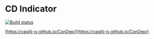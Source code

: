 # CD Indicator

[![Build status](https://ci.appveyor.com/api/projects/status/cke6x3qbua6f5opn?svg=true)](https://ci.appveyor.com/project/Vasilij-jV/condep)

[https://vasilij-jv.github.io/ConDep/](https://vasilij-jv.github.io/ConDep/)